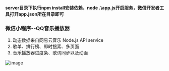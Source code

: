 #### server目录下执行npm install安装依赖，node .\app.js开启服务，微信开发者工具打开app.json所在目录即可
### 微信小程序--QQ音乐播放器
1. 动态数据来自网易云音乐 Node.js API service
2. 歌单、排行榜、即时搜索、多页面
3. 音乐播放器进度条、歌词同步以及动画

![image](./img/演示.gif)
